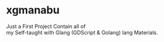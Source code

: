 # xgmanabu

Just a First Project Contain all of <br> 
my Self-taught with Glang (GDScript & Golang) lang Materials.
